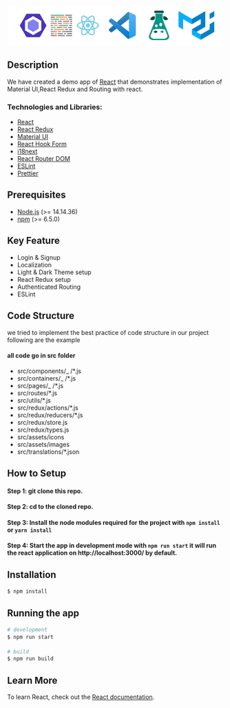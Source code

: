 ![React](src/assets/images/logo.png)

## Description

We have created a demo app of [React](https://reactjs.org/) that demonstrates implementation of Material UI,React Redux and Routing with react.

### Technologies and Libraries:

- [React](https://reactjs.org/)
- [React Redux](https://react-redux.js.org/)
- [Material UI](https://mui.com/)
- [React Hook Form](https://react-hook-form.com/)
- [i18next](https://www.i18next.com/)
- [React Router DOM](https://reactrouter.com/web/guides/quick-start)
- [ESLint](https://eslint.org/docs/user-guide/getting-started)
- [Prettier](https://prettier.io/)

## Prerequisites

- [Node.js](https://nodejs.org/) (>= 14.14.36)
- [npm](https://www.npmjs.com/) (>= 6.5.0)

## Key Feature

- Login & Signup
- Localization
- Light & Dark Theme setup
- React Redux setup
- Authenticated Routing
- ESLint

## Code Structure

we tried to implement the best practice of code structure in our project following are the example

#### all code go in src folder

- src/components/\_ /\*.js
- src/containers/\_ /\*.js
- src/pages/\_ /\*.js
- src/routes/\*.js
- src/utils/\*.js
- src/redux/actions/\*.js
- src/redux/reducers/\*.js
- src/redux/store.js
- src/redux/types.js
- src/assets/icons
- src/assets/images
- src/translations/\*.json

## How to Setup

#### Step 1: git clone this repo.

#### Step 2: cd to the cloned repo.

#### Step 3: Install the node modules required for the project with `npm install` or `yarn install`

#### Step 4: Start the app in development mode with `npm run start` it will run the react application on http://localhost:3000/ by default.

## Installation

```bash
$ npm install
```

## Running the app

```bash
# development
$ npm run start

# build
$ npm run build
```

## Learn More

To learn React, check out the [React documentation](https://reactjs.org/).
